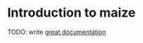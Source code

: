 # Introduction to maize

TODO: write [great documentation](http://jacobian.org/writing/what-to-write/)
